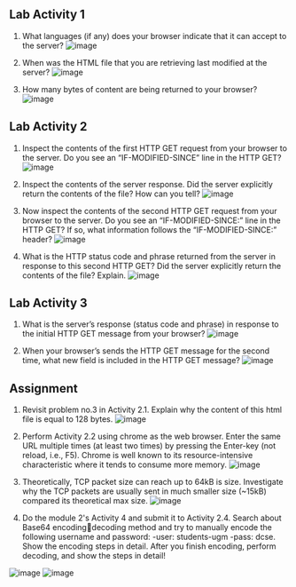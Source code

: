 

## Lab Activity 1
1. What languages (if any) does your browser indicate that it can accept to the server?
![image](https://github.com/ramzyizza/Computer-System-and-Networking-Lab/assets/89899122/f462a3c9-48cd-46a2-aa62-0a9979245c37)

2. When was the HTML file that you are retrieving last modified at the server?
![image](https://github.com/ramzyizza/Computer-System-and-Networking-Lab/assets/89899122/9f4e738b-67ce-4802-b314-86fdfec1c03c)

3. How many bytes of content are being returned to your browser?
![image](https://github.com/ramzyizza/Computer-System-and-Networking-Lab/assets/89899122/67596e57-ee04-4521-84c0-4c154c939c00)


## Lab Activity 2
1. Inspect the contents of the first HTTP GET request from your browser to the server. Do you see an “IF-MODIFIED-SINCE” line in the HTTP GET?
![image](https://github.com/ramzyizza/Computer-System-and-Networking-Lab/assets/89899122/58f429e5-e819-4506-8bd7-168c4ec62707)

2. Inspect the contents of the server response. Did the server explicitly return the contents of the file? How can you tell?
![image](https://github.com/ramzyizza/Computer-System-and-Networking-Lab/assets/89899122/bfc7d46e-b825-4805-9f6c-46c542bfaa4d)

3. Now inspect the contents of the second HTTP GET request from your browser to the server. Do you see an “IF-MODIFIED-SINCE:” line in the HTTP GET? If so, what information follows the “IF-MODIFIED-SINCE:” header?
![image](https://github.com/ramzyizza/Computer-System-and-Networking-Lab/assets/89899122/af1ca177-ba71-4793-a1c7-65bb72a39bbb)

4. What is the HTTP status code and phrase returned from the server in response to this second HTTP GET? Did the server explicitly return the contents of the file? Explain.
![image](https://github.com/ramzyizza/Computer-System-and-Networking-Lab/assets/89899122/8eec4439-49d3-4776-8ec0-6816e8d09be5)


## Lab Activity 3
1. What is the server’s response (status code and phrase) in response to the initial HTTP GET message from your browser?
![image](https://github.com/ramzyizza/Computer-System-and-Networking-Lab/assets/89899122/c2b5b6ec-e16c-4315-bb5f-bc213bd28945)

2. When your browser’s sends the HTTP GET message for the second time, what new field is included in the HTTP GET message?
![image](https://github.com/ramzyizza/Computer-System-and-Networking-Lab/assets/89899122/e0f861cf-9e41-4f46-aa5d-4dccfff3d77e)


## Assignment
1. Revisit problem no.3 in Activity 2.1. Explain why the content of this html file is equal to 128 bytes.
![image](https://github.com/ramzyizza/Computer-System-and-Networking-Lab/assets/89899122/26effc6f-ea46-460a-a0c6-904382ee1320)

2. Perform Activity 2.2 using chrome as the web browser. Enter the same URL multiple times (at least two times) by pressing the Enter-key (not reload, i.e., F5). Chrome is well known to its resource-intensive characteristic where it tends to consume more memory.
![image](https://github.com/ramzyizza/Computer-System-and-Networking-Lab/assets/89899122/48596199-e9b4-4445-9550-b19a9eedc4c1)

3. Theoretically, TCP packet size can reach up to 64kB is size. Investigate why the TCP packets are usually sent in much smaller size (~15kB) compared its theoretical max size.
![image](https://github.com/ramzyizza/Computer-System-and-Networking-Lab/assets/89899122/70ab21ca-b06f-46d0-9417-a18a477ccdb7)

4. Do the module 2's Activity 4 and submit it to Activity 2.4. Search about Base64 encodingdecoding method and try to manually encode the following username and password: -user: students-ugm -pass: dcse. Show the encoding steps in detail. After you finish encoding, perform decoding, and show the steps in detail!

![image](https://github.com/ramzyizza/Computer-System-and-Networking-Lab/assets/89899122/b68b2c5a-50e3-4dee-baea-7ca6c5dccf76)
![image](https://github.com/ramzyizza/Computer-System-and-Networking-Lab/assets/89899122/112cfc43-88b9-41f5-be3a-dd603690e6b7)
